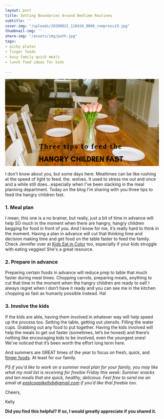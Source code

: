```yaml
---
layout: post
title: Setting Boundaries Around Bedtime Routines
subtitle: ''
cover-img: "/uploads/20200822_110434_0000_compress19.jpg"
thumbnail-img: ''
share-img: "/assets/img/path.jpg"
tags:
- picky plates
- finger foods
- busy family quick meals
- lunch food ideas for kids

---
```

![A picture of our dining table with plates on it.](/uploads/20200617_103658_0000-1.png "diningtable")

I don't know about you, but some days here. Mealtimes can be like rushing at the speed of light to feed. the. wolves. It used to stress me out and once and a while still does...especially when I've been slacking in the meal planning department. Today on the blog I'm sharing with you three tips to feed the hangry children fast.

### 1. Meal plan

I mean, this one is a no brainer, but really, just a bit of time in advance will help SO much in the moment when there are hangry, hangry children begging for food in front of you. And I know for me, it’s really hard to think in the moment. Having a plan in advance will cut that thinking time and decision making time and get food on the table faster to feed the family. Check Jennifer over at [Kids Eat in Color](https://kidseatincolor.com/) too, especially if your kids struggle with eating veggies! She's a great resource.

### 2. Prepare in advance

Preparing certain foods in advance will reduce prep to table that much faster during meal times. Chopping carrots, preparing meats, anything to cut that time in the moment when the hangry children are ready to eat! I always regret when I don’t have it ready and you can see me in the kitchen chopping as fast as humanly possible instead. Ha!

### 3. Involve the kids

If the kids are able, having them involved in whatever way will help speed up the process too. Setting the table, getting out utensils. Filling the water cups. Grabbing out any food to put together. Having the kids involved will help the meals to get out faster (sometimes, let’s be honest) and there’s nothing like encouraging kids to be involved, even the youngest ones! We’ve noticed that it’s been worth the effort long term here.

And summers are GREAT times of the year to focus on fresh, quick, and [finger foods](https://www.superhealthykids.com/recipes/top-20-finger-foods-baby/). At least for our family.

_PS if you'd like to work on a summer meal plan for your family, you may like what my mail list is receiving for freebie Friday this week: Summer snacks and ten meals that are quick, healthy, delicious. Feel free to send me an email at_ [_eastcoastkellyb@gmail.com_](mailto:eastcoastkellyb@gmail.com) _if you’d like that freebie too._

Cheers,

Kelly

**Did you find this helpful? If so, I would greatly appreciate if you shared it.**